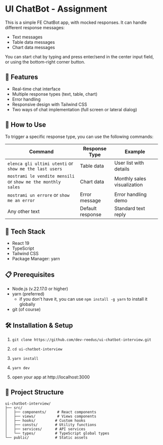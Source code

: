 # UI ChatBot - Assignment

This is a simple FE ChatBot app, with mocked responses. It can handle different response messages:

- Text messages
- Table data messages
- Chart data messages

You can start chat by typing and press enter/send in the center input field, or using the bottom-right corner button.

## 🎯 Features

- Real-time chat interface
- Multiple response types (text, table, chart)
- Error handling
- Responsive design with Tailwind CSS
- Two ways of chat implementation (full screen or lateral dialog)

## 💬 How to Use

To trigger a specific response type, you can use the following commands:

| Command                                                      | Response Type    | Example                     |
|--------------------------------------------------------------|------------------|-----------------------------|
| `elenca gli ultimi utenti` or `show me the last users`       | Table data       | User list with details      |
| `mostrami le vendite mensili` or `show me the monthly sales` | Chart data       | Monthly sales visualization |
| `mostrami un errore` or `show me an error`                   | Error message    | Error handling demo         |
| Any other text                                               | Default response | Standard text reply         |

## 🚀 Tech Stack

- React 19
- TypeScript
- Tailwind CSS
- Package Manager: yarn

## 📋 Prerequisites

- Node.js (v.22.17.0 or higher)
- yarn (preferred)
    - if you don't have it, you can use `npm install -g yarn` to install it globally
- git (of course)

## 🛠️ Installation & Setup

1. `git clone https://github.com/dev-reedus/ui-chatbot-interview.git`


2. `cd ui-chatbot-interview`


3. `yarn install`


4. `yarn dev`


5. open your app at http://localhost:3000

## 📁 Project Structure

```
ui-chatbot-interview/
├── src/
│   ├── components/     # React components
│   ├── views/          # Views components
│   ├── hooks/         # Custom hooks
│   ├── consts/        # Utility functions
│   ├── services/      # API services
│   └── types/         # TypeScript global types
└── public/            # Static assets
```
